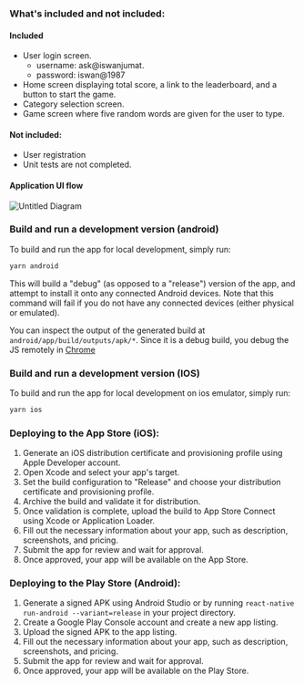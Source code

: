 ### What's included and not included:

#### Included

- User login screen.
  - username: ask@iswanjumat.
  - password: iswan@1987
- Home screen displaying total score, a link to the leaderboard, and a button to start the game.
- Category selection screen.
- Game screen where five random words are given for the user to type.

#### Not included:

- User registration
- Unit tests are not completed.

#### Application UI flow 

![Untitled Diagram](https://user-images.githubusercontent.com/7093947/225021572-8e031791-2d52-427b-916a-d1eae2b78aa5.jpg)

### Build and run a development version (android)

To build and run the app for local development, simply run:

```bash
yarn android
```

This will build a "debug" (as opposed to a "release") version of the app, and attempt to install it onto any connected Android devices.
Note that this command will fail if you do not have any connected devices (either physical or emulated).

You can inspect the output of the generated build at `android/app/build/outputs/apk/*`. Since it is a debug build, you debug the JS remotely in [Chrome](https://facebook.github.io/react-native/docs/debugging.html#chrome-developer-tools)

### Build and run a development version (IOS)

To build and run the app for local development on ios emulator, simply run:

```bash
yarn ios
```

### Deploying to the App Store (iOS):

1. Generate an iOS distribution certificate and provisioning profile using Apple Developer account.
2. Open Xcode and select your app's target.
3. Set the build configuration to "Release" and choose your distribution certificate and provisioning profile.
4. Archive the build and validate it for distribution.
5. Once validation is complete, upload the build to App Store Connect using Xcode or Application Loader.
6. Fill out the necessary information about your app, such as description, screenshots, and pricing.
7. Submit the app for review and wait for approval.
8. Once approved, your app will be available on the App Store.

### Deploying to the Play Store (Android):

1.  Generate a signed APK using Android Studio or by running `react-native run-android --variant=release` in your project directory.
2.  Create a Google Play Console account and create a new app listing.
3.  Upload the signed APK to the app listing.
4.  Fill out the necessary information about your app, such as description, screenshots, and pricing.
5.  Submit the app for review and wait for approval.
6.  Once approved, your app will be available on the Play Store.
